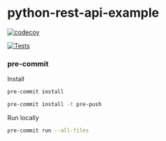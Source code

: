 # python-rest-api-example

[![codecov](https://codecov.io/gh/agrojas/python-rest-api-example/branch/develop/graph/badge.svg?token=W1W08VMUSX)](https://codecov.io/gh/agrojas/python-rest-api-example)

[![Tests](https://github.com/agrojas/python-rest-api-example/actions/workflows/tests.yml/badge.svg)](https://github.com/agrojas/python-rest-api-example/actions/workflows/tests.yml)




### pre-commit

Install

``` bash
pre-commit install

pre-commit install -t pre-push
```

Run locally
``` bash
pre-commit run --all-files
```
